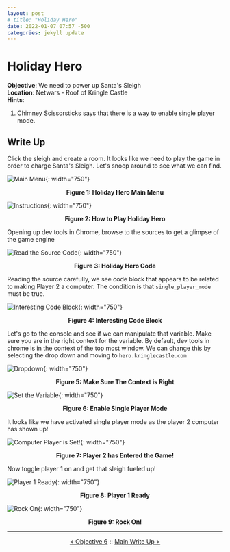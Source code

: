 ```yaml
---
layout: post
# title: "Holiday Hero"
date: 2022-01-07 07:57 -500
categories: jekyll update
---
```


# Holiday Hero

**Objective**: We need to power up Santa's Sleigh  
**Location**: Netwars - Roof of Kringle Castle  
**Hints**: 
1. Chimney Scissorsticks says that there is a way to enable single player mode.

## Write Up

Click the sleigh and create a room. It looks like we need to play the game in order to charge Santa's Sleigh. Let's snoop around to see what we can find.

![Main Menu](/assets/img/2021_sans_hhc/term/holiday_hero/picture_1.png){: width="750"}
<p align="center"><strong>Figure 1: Holiday Hero Main Menu</strong></p>

![Instructions](/assets/img/2021_sans_hhc/term/holiday_hero/picture_2.png){: width="750"}
<p align="center"><strong>Figure 2: How to Play Holiday Hero</strong></p>

Opening up dev tools in Chrome, browse to the sources to get a glimpse of the game engine

![Read the Source Code](/assets/img/2021_sans_hhc/term/holiday_hero/picture_3.png){: width="750"}
<p align="center"><strong>Figure 3: Holiday Hero Code</strong></p>

Reading the source carefully, we see code block that appears to be related to making Player 2 a computer. The condition is that `single_player_mode` must be true.

![Interesting Code Block](/assets/img/2021_sans_hhc/term/holiday_hero/picture_4.png){: width="750"}
<p align="center"><strong>Figure 4: Interesting Code Block</strong></p>

Let's go to the console and see if we can manipulate that variable. Make sure you are in the right context for the variable. By default, dev tools in chrome is in the context of the top most window. We can change this by selecting the drop down and moving to `hero.kringlecastle.com`

![Dropdown](/assets/img/2021_sans_hhc/term/holiday_hero/picture_6.png){: width="750"}
<p align="center"><strong>Figure 5: Make Sure The Context is Right</strong></p>

![Set the Variable](/assets/img/2021_sans_hhc/term/holiday_hero/picture_5.png){: width="750"}
<p align="center"><strong>Figure 6: Enable Single Player Mode</strong></p>

It looks like we have activated single player mode as the player 2 computer has shown up!

![Computer Player is Set!](/assets/img/2021_sans_hhc/term/holiday_hero/picture_7.png){: width="750"}
<p align="center"><strong>Figure 7: Player 2 has Entered the Game!</strong></p>

Now toggle player 1 on and get that sleigh fueled up!

![Player 1 Ready](/assets/img/2021_sans_hhc/term/holiday_hero/picture_8.png){: width="750"}
<p align="center"><strong>Figure 8: Player 1 Ready</strong></p>

![Rock On](/assets/img/2021_sans_hhc/term/holiday_hero/picture_9.png){: width="750"}
<p align="center"><strong>Figure 9: Rock On!</strong></p>

---
<p align="center"><a href="/write_ups/2021_sans_hhc/obj/2022-01-06-SANS-Holiday-Hack-Objective-6">< Objective 6</a> :: <a href="/2021-SANS-Holiday-Hack-Challenge/">Main Write Up ></a></p>